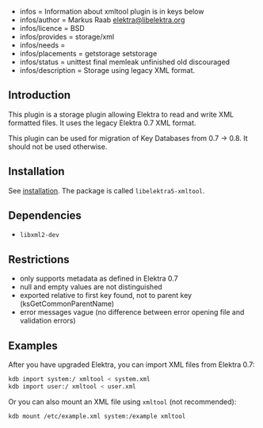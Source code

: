 - infos = Information about xmltool plugin is in keys below
- infos/author = Markus Raab <elektra@libelektra.org>
- infos/licence = BSD
- infos/provides = storage/xml
- infos/needs =
- infos/placements = getstorage setstorage
- infos/status = unittest final memleak unfinished old discouraged
- infos/description = Storage using legacy XML format.

## Introduction

This plugin is a storage plugin allowing Elektra to read and write XML
formatted files. It uses the legacy Elektra 0.7 XML format.

This plugin can be used for migration of Key Databases
from 0.7 -> 0.8. It should not be used otherwise.

## Installation

See [installation](/doc/INSTALL.md).
The package is called `libelektra5-xmltool`.

## Dependencies

- `libxml2-dev`

## Restrictions

- only supports metadata as defined in Elektra 0.7
- null and empty values are not distinguished
- exported relative to first key found, not to parent key (ksGetCommonParentName)
- error messages vague (no difference between error opening file and validation errors)

## Examples

After you have upgraded Elektra, you can import XML files from Elektra 0.7:

```sh
kdb import system:/ xmltool < system.xml
kdb import user:/ xmltool < user.xml
```

Or you can also mount an XML file using `xmltool` (not recommended):

```sh
kdb mount /etc/example.xml system:/example xmltool
```
